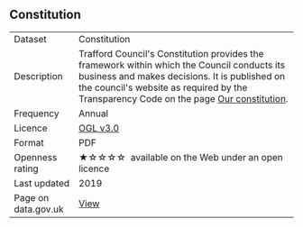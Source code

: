 ## Constitution

<table>
<tr>
	<td>Dataset</td>
	<td>Constitution</td>
</tr>
<tr>
	<td>Description</td>
	<td>Trafford Council's Constitution provides the framework within which the Council conducts its business and makes decisions. It is published on the council's website as required by the Transparency Code on the page <a href="https://www.trafford.gov.uk/about-your-council/about-us/our-constitution.aspx">Our constitution</a>.</td>
</tr>
<tr>
	<td>Frequency</td>
	<td>Annual</td>
</tr>
<tr>
	<td>Licence</td>
	<td><a href="http://www.nationalarchives.gov.uk/doc/open-government-licence/version/3/">OGL v3.0</a></td>
</tr>
<tr>
	<td>Format</td>
	<td>PDF</td>
</tr>
<tr>
	<td>Openness rating</td>
	<td>&#9733;&#9734;&#9734;&#9734;&#9734;&nbsp; available on the Web under an open licence</td>
</tr>
<tr>
	<td>Last updated</td>
	<td>2019</td>
</tr>
<tr>
	<td>Page on data.gov.uk</td>
	<td><a href="https://data.gov.uk/dataset/d1ef450e-a18c-4152-946e-59c4d11471db/trafford-council-constitution">View</a></td>
</tr>
</table>
